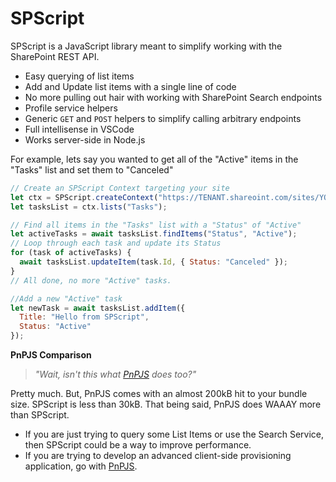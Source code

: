 # SPScript

SPScript is a JavaScript library meant to simplify working with the SharePoint REST API.

- Easy querying of list items
- Add and Update list items with a single line of code
- No more pulling out hair with working with SharePoint Search endpoints
- Profile service helpers
- Generic `GET` and `POST` helpers to simplify calling arbitrary endpoints
- Full intellisense in VSCode
- Works server-side in Node.js

For example, lets say you wanted to get all of the "Active" items in the "Tasks" list and set them to "Canceled"

```javascript
// Create an SPScript Context targeting your site
let ctx = SPScript.createContext("https://TENANT.shareoint.com/sites/YOURSITE");
let tasksList = ctx.lists("Tasks");

// Find all items in the "Tasks" list with a "Status" of "Active"
let activeTasks = await tasksList.findItems("Status", "Active");
// Loop through each task and update its Status
for (task of activeTasks) {
  await tasksList.updateItem(task.Id, { Status: "Canceled" });
}
// All done, no more "Active" tasks.

//Add a new "Active" task
let newTask = await tasksList.addItem({
  Title: "Hello from SPScript",
  Status: "Active"
});
```

**PnPJS Comparison**

> _"Wait, isn't this what [PnPJS](https://pnp.github.io/pnpjs/) does too?"_

Pretty much. But, PnPJS comes with an almost 200kB hit to your bundle size. SPScript is less than 30kB. That being said, PnPJS does WAAAY more than SPScript.

- If you are just trying to query some List Items or use the Search Service, then SPScript could be a way to improve performance.
- If you are trying to develop an advanced client-side provisioning application, go with [PnPJS](https://pnp.github.io/pnpjs/).
